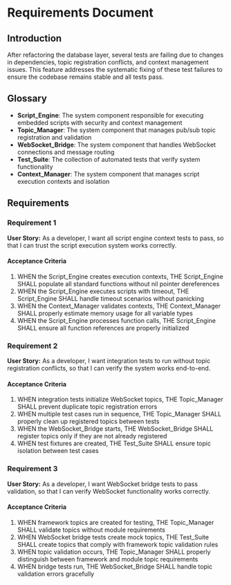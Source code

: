 # Requirements Document

## Introduction

After refactoring the database layer, several tests are failing due to changes in dependencies, topic registration conflicts, and context management issues. This feature addresses the systematic fixing of these test failures to ensure the codebase remains stable and all tests pass.

## Glossary

- **Script_Engine**: The system component responsible for executing embedded scripts with security and context management
- **Topic_Manager**: The system component that manages pub/sub topic registration and validation
- **WebSocket_Bridge**: The system component that handles WebSocket connections and message routing
- **Test_Suite**: The collection of automated tests that verify system functionality
- **Context_Manager**: The system component that manages script execution contexts and isolation

## Requirements

### Requirement 1

**User Story:** As a developer, I want all script engine context tests to pass, so that I can trust the script execution system works correctly.

#### Acceptance Criteria

1. WHEN the Script_Engine creates execution contexts, THE Script_Engine SHALL populate all standard functions without nil pointer dereferences
2. WHEN the Script_Engine executes scripts with timeout, THE Script_Engine SHALL handle timeout scenarios without panicking
3. WHEN the Context_Manager validates contexts, THE Context_Manager SHALL properly estimate memory usage for all variable types
4. WHEN the Script_Engine processes function calls, THE Script_Engine SHALL ensure all function references are properly initialized

### Requirement 2

**User Story:** As a developer, I want integration tests to run without topic registration conflicts, so that I can verify the system works end-to-end.

#### Acceptance Criteria

1. WHEN integration tests initialize WebSocket topics, THE Topic_Manager SHALL prevent duplicate topic registration errors
2. WHEN multiple test cases run in sequence, THE Topic_Manager SHALL properly clean up registered topics between tests
3. WHEN the WebSocket_Bridge starts, THE WebSocket_Bridge SHALL register topics only if they are not already registered
4. WHEN test fixtures are created, THE Test_Suite SHALL ensure topic isolation between test cases

### Requirement 3

**User Story:** As a developer, I want WebSocket bridge tests to pass validation, so that I can verify WebSocket functionality works correctly.

#### Acceptance Criteria

1. WHEN framework topics are created for testing, THE Topic_Manager SHALL validate topics without module requirements
2. WHEN WebSocket bridge tests create mock topics, THE Test_Suite SHALL create topics that comply with framework topic validation rules
3. WHEN topic validation occurs, THE Topic_Manager SHALL properly distinguish between framework and module topic requirements
4. WHEN bridge tests run, THE WebSocket_Bridge SHALL handle topic validation errors gracefully
